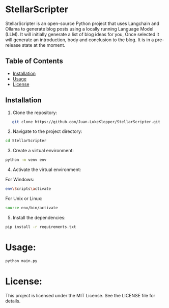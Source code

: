 # StellarScripter

StellarScripter is an open-source Python project that uses Langchain and Ollama to generate blog posts using a locally running Language Model (LLM). It will initially generate a list of blog ideas for you, Once selected it will generate an introduction, body and conclusion to the blog. It is in a pre-release state at the moment.

## Table of Contents

- [Installation](#installation)
- [Usage](#usage)
- [License](#license)

## Installation

1. Clone the repository:

```bash
   git clone https://github.com/Juan-LukeKlopper/StellarScripter.git
```
  
2. Navigate to the project directory:

```bash
cd StellarScripter
```

3. Create a virtual environment:

```bash
python -m venv env
```

4. Activate the virtual environment:

For Windows:

```bash
env\Scripts\activate
```

For Unix or Linux:

```bash
source env/bin/activate
```

5. Install the dependencies:

```bash
pip install -r requirements.txt
```

# Usage:

```bash
python main.py
```

# License:

This project is licensed under the MIT License. See the LICENSE file for details.
